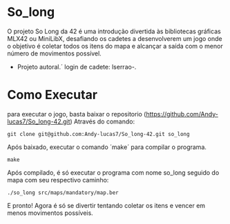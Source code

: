 # So_long
O projeto So Long da 42 é uma introdução divertida às bibliotecas gráficas MLX42 ou MiniLibX, desafiando os cadetes a desenvolverem um jogo onde o objetivo é coletar todos os itens do mapa e alcançar a saída com o menor número de movimentos possível.
- Projeto autoral.´
login de cadete: lserrao-.

# Como Executar
para executar o jogo, basta baixar o repositorio (https://github.com/Andy-lucas7/So_long-42.git) Através do comando:
```shell
git clone git@github.com:Andy-lucas7/So_long-42.git so_long
```
Após baixado, executar o comando ´make´ para compilar o programa.
```shell
make
```
Após compilado, é só executar o programa com nome so_long seguido do mapa com seu respectivo caminho:
```shell
./so_long src/maps/mandatory/map.ber
```
E pronto! Agora é só se divertir tentando coletar os itens e vencer em menos movimentos possíveis.
